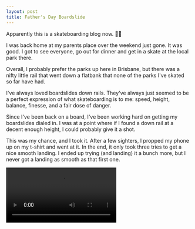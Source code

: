 ```yaml
---
layout: post 
title: Father's Day Boardslide
---
```


Apparently this is a skateboarding blog now. 🤷‍♂

I was back home at my parents place over the weekend just gone. It was good. I
got to see everyone, go out for dinner and get in a skate at the local park
there.

Overall, I probably prefer the parks up here in Brisbane, but there was a nifty
little rail that went down a flatbank that none of the parks I've skated so far
have had.

I've always loved boardslides down rails. They've always just seemed to be a
perfect expression of what skateboarding is to me: speed, height, balance,
finesse, and a fair dose of danger.

Since I've been back on a board, I've been working hard on getting my boardslides
dialed in. I was at a point where if I found a down rail at a decent enough height, I
could probably give it a shot.

This was my chance, and I took it. After a few sighters, I propped my phone up
on my t-shirt and went at it. In the end, it only took three tries to get a nice
smooth landing. I ended up trying (and landing) it a bunch more, but I never got
a landing as smooth as that first one.

<video controls loop class="breakout">
  <source src="/assets/vid/2018-09-02-boardslide.mp4" type="video/mp4">
</video>